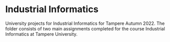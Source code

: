 # Industrial Informatics 
University projects for Industrial Informatics for Tampere Autumn 2022.
 The folder consists of two main assignments completed for the course Industrial Informatics at Tampere University.
